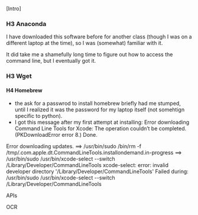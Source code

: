 [Intro]

### H3 Anaconda 

I have downloaded this software before for another class (though I was on a different laptop at the time),
so I was (somewhat) familiar with it.

It did take me a shamefully long time to figure out how to access the command line, but I eventually got it. 

### H3 Wget

#### H4 Homebrew

- the ask for a passwrod to install homebrew briefly had me stumped, until I realized it was the password for my laptop itself (not somehtign specific to python).
- I got this message after my first attempt at installing: 
Error downloading Command Line Tools for Xcode: The operation couldn’t be completed. (PKDownloadError error 8.)
Done.

Error downloading updates.
==> /usr/bin/sudo /bin/rm -f /tmp/.com.apple.dt.CommandLineTools.installondemand.in-progress
==> /usr/bin/sudo /usr/bin/xcode-select --switch /Library/Developer/CommandLineTools
xcode-select: error: invalid developer directory '/Library/Developer/CommandLineTools'
Failed during: /usr/bin/sudo /usr/bin/xcode-select --switch /Library/Developer/CommandLineTools

APIs

OCR
